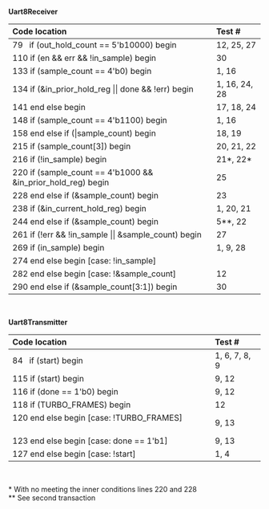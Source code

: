 **Uart8Receiver**

| Code location                                                | Test #        |
| :------------------------------------------------------------| :-------------|
| 79 &nbsp; if (out_hold_count == 5'b10000) begin              | 12, 25, 27    |
| 110 if (en && err && !in_sample) begin                       | 30            |
| 133 if (sample_count == 4'b0) begin                          | 1, 16         |
| 134 if (&in_prior_hold_reg \|\| done && !err) begin          | 1, 16, 24, 28 |
| 141 end else begin                                           | 17, 18, 24    |
| 148 if (sample_count == 4'b1100) begin                       | 1, 16         |
| 158 end else if (\|sample_count) begin                       | 18, 19        |
| 215 if (sample_count[3]) begin                               | 20, 21, 22    |
| 216 if (!in_sample) begin                                    | 21*, 22*      |
| 220 if (sample_count == 4'b1000 && &in_prior_hold_reg) begin | 25            |
| 228 end else if (&sample_count) begin                        | 23            |
| 238 if (&in_current_hold_reg) begin                          | 1, 20, 21     |
| 244 end else if (&sample_count) begin                        | 5**, 22       |
| 261 if (!err && !in_sample \|\| &sample_count) begin         | 27            |
| 269 if (in_sample) begin                                     | 1, 9, 28      |
| 274 end else begin [case: !in_sample]                        |            |
| 282 end else begin [case: !&sample_count]                    | 12            |
| 290 end else if (&sample_count[3:1]) begin                   | 30            |

<br />

**Uart8Transmitter**

| Code location                            | Test #        |
| :----------------------------------------| :-------------|
| 84 &nbsp; if (start) begin               | 1, 6, 7, 8, 9 |
| 115 if (start) begin                     | 9, 12         |
| 116 if (done == 1'b0) begin              | 9, 12         |
| 118 if (TURBO_FRAMES) begin              | 12            |
| 120 end else begin [case: !TURBO_FRAMES] &nbsp;&nbsp;&nbsp;&nbsp;&nbsp;&nbsp;&nbsp;&nbsp;&nbsp;&nbsp;&nbsp;&nbsp;&nbsp;&nbsp; | 9, 13         |
| 123 end else begin [case: done == 1'b1]  | 9, 13         |
| 127 end else begin [case: !start]        | 1, 4          |

<br />

\* With no meeting the inner conditions lines 220 and 228  
\*\* See second transaction  
